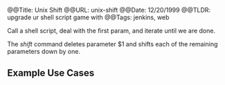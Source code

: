 @@Title: Unix Shift
@@URL: unix-shift
@@Date: 12/20/1999
@@TLDR: upgrade ur shell script game with
@@Tags: jenkins, web

Call a shell script, deal with the first param, and iterate until we are done.

The *shift* command deletes parameter $1 and shifts each of the remaining parameters down by one.

## Example Use Cases



